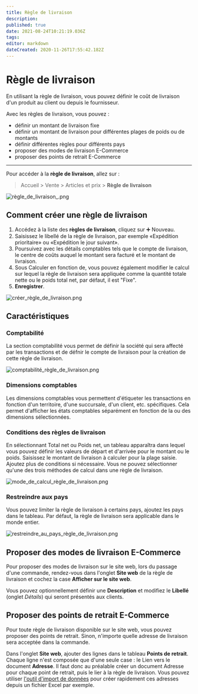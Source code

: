 ```yaml
---
title: Règle de livraison
description: 
published: true
date: 2021-08-24T10:21:19.036Z
tags: 
editor: markdown
dateCreated: 2020-11-26T17:55:42.182Z
---
```


# Règle de livraison
En utilisant la règle de livraison, vous pouvez définir le coût de livraison d'un produit au client ou depuis le fournisseur.

Avec les règles de livraison, vous pouvez :

- définir un montant de livraison fixe
- définir un montant de livraison pour différentes plages de poids ou de montants
- définir différentes règles pour différents pays
- proposer des modes de livraison E-Commerce
- proposer des points de retrait E-Commerce

---

Pour accéder à la **règle de livraison**, allez sur :

> Accueil > Vente > Articles et prix > **Règle de livraison**

![règle_de_livraison_.png](/content/ventes/shipping-rule/règle_de_livraison_.png)

## Comment créer une règle de livraison

1. Accédez à la liste des **règles de livraison**, cliquez sur :heavy_plus_sign: Nouveau.
2. Saisissez le libellé de la règle de livraison, par exemple «Expédition prioritaire» ou «Expédition le jour suivant».
3. Poursuivez avec les détails comptables tels que le compte de livraison, le centre de coûts auquel le montant sera facturé et le montant de livraison.
4. Sous Calculer en fonction de, vous pouvez également modifier le calcul sur lequel la règle de livraison sera appliquée comme la quantité totale nette ou le poids total net, par défaut, il est "Fixe".
5. **Enregistrer**.

![créer_règle_de_livraison.png](/content/ventes/shipping-rule/créer_règle_de_livraison.png)

## Caractéristiques

### Comptabilité
La section comptabilité vous permet de définir la société qui sera affecté par les transactions et de défnir le compte de livraison pour la création de cette règle de livraison. 

![comptabilité_règle_de_livraison.png](/content/ventes/shipping-rule/comptabilité_règle_de_livraison.png)

### Dimensions comptables
Les dimensions comptables vous permettent d'étiqueter les transactions en fonction d'un territoire, d'une succursale, d'un client, etc. spécifiques. Cela permet d'afficher les états comptables séparément en fonction de la ou des dimensions sélectionnées.

### Conditions des règles de livraison

En sélectionnant Total net ou Poids net, un tableau apparaîtra dans lequel vous pouvez définir les valeurs de départ et d'arrivée pour le montant ou le poids. Saisissez le montant de livraison à calculer pour la plage saisie. Ajoutez plus de conditions si nécessaire. Vous ne pouvez sélectionner qu'une des trois méthodes de calcul dans une règle de livraison.

![mode_de_calcul_règle_de_livraison.png](/content/ventes/shipping-rule/mode_de_calcul_règle_de_livraison.png)

### Restreindre aux pays

Vous pouvez limiter la règle de livraison à certains pays, ajoutez les pays dans le tableau. Par défaut, la règle de livraison sera applicable dans le monde entier.

![restreindre_au_pays_règle_de_livraison.png](/content/ventes/shipping-rule/restreindre_au_pays_règle_de_livraison.png)


## Proposer des modes de livraison E-Commerce

Pour proposer des modes de livraison sur le site web, lors du passage d'une commande, rendez-vous dans l'onglet **Site web** de la règle de livraison et cochez la case **Afficher sur le site web**.

Vous pouvez optionnellement définir une **Description** et modifiez le **Libellé** (onglet _Détails_) qui seront présentés aux clients.


## Proposer des points de retrait E-Commerce

Pour toute règle de livraison disponible sur le site web, vous pouvez proposer des points de retrait. Sinon, n'importe quelle adresse de livraison sera acceptée dans la commande.

Dans l'onglet **Site web**, ajouter des lignes dans le tableau **Points de retrait**. Chaque ligne n'est composée que d'une seule case : le Lien vers le document **Adresse**. Il faut donc au préalable créer un document Adresse pour chaque point de retrait, puis le lier à la règle de livraison. Vous pouvez utiliser [l'outil d'import de données](/dokos/parametrage/demarrage/import-de-donnees) pour créer rapidement ces adresses depuis un fichier Excel par exemple.
